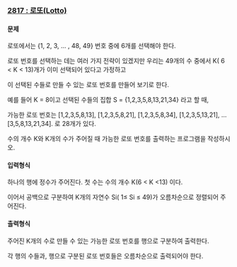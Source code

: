 ### [2817 : 로또(Lotto)](http://www.jungol.co.kr/bbs/board.php?bo_table=pbank&wr_id=2082&sca=2080)

#### 문제

로또에서는 {1, 2, 3, ... , 48, 49} 번호 중에 6개를 선택해야 한다.

로또 번호를 선택하는 데는 여러 가지 전략이 있겠지만 우리는 49개의 수 중에서 K( 6 < K < 13)개가 이미 선택되어 있다고 가정하고 

이 선택된 수들로 만들 수 있는 로또 번호를 만들어 보기로 한다.

 

예를 들어 K = 8이고 선택된 수들의 집합 S = {1,2,3,5,8,13,21,34} 라고 할 때, 

가능한 로또 번호는 [1,2,3,5,8,13], [1,2,3,5,8,21], [1,2,3,5,8,34], [1,2,3,5,13,21], ... [3,5,8,13,21,34]. 로 28개가 있다.

 

수의 개수 K와 K개의 수가 주어질 때 가능한 로또 번호를 출력하는 프로그램을 작성하시오.

#### 입력형식

하나의 행에 정수가 주어진다. 첫 수는 수의 개수 K(6 < K <13) 이다.

이어서 공백으로 구분하여 K개의 자연수 Si( 1≤ Si ≤ 49)가 오름차순으로 정렬되어 주어진다.

#### 출력형식

주어진 K개의 수로 만들 수 있는 가능한 로또 번호를 행으로 구분하여 출력한다.

각 행의 수들과, 행으로 구분된 로또 번호들은 오름차순으로 출력되어야 한다.